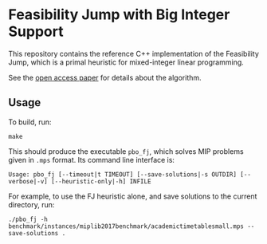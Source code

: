 # Feasibility Jump with Big Integer Support

This repository contains the reference C++ implementation of the Feasibility
Jump, which is a primal heuristic for mixed-integer linear programming.

See the [open access paper](https://link.springer.com/article/10.1007/s12532-023-00234-8) for details about
the algorithm.

## Usage

To build, run:

```
make
```

This should produce the executable `pbo_fj`, which solves MIP problems given
in `.mps` format. Its command line interface is:

```
Usage: pbo_fj [--timeout|t TIMEOUT] [--save-solutions|-s OUTDIR] [--verbose|-v] [--heuristic-only|-h] INFILE
```
 
For example, to use the FJ heuristic alone, and save solutions to the current
directory, run:

```
./pbo_fj -h benchmark/instances/miplib2017benchmark/academictimetablesmall.mps --save-solutions .
```
